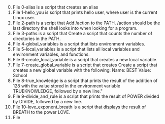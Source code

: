0. File 0-alias is a script that creates an alias
1. File 1-hello_you is  script that prints hello user, where user is the current Linux user.
2. File 2-path is a script that Add /action to the PATH. /action should be the last directory the shell looks into when looking for a program.
3. File 3-paths is a script that Create a script that counts the number of directories in the PATH.
4. File 4-global_variables is a script that lists environment variables.
5. File 5-local_variables is a script that lists all local variables and environment variables, and functions.
6. File 6-create_local_variable is a script that creates a new local variable.
7. File 7-create_global_variable is a script that creates Create a script that creates a new global variable with the following:
Name: BEST
Value: School
8. File 8-true_knowledge is a script that prints the result of the addition of 128 with the value stored in the environment variable TRUEKNOWLEDGE, followed by a new line."
9. File 9-divide_and_rule is a script that prints the result of POWER divided by DIVIDE, followed by a new line.
10. File 10-love_exponent_breath is  a script that displays the result of BREATH to the power LOVE.
11. File 
 
